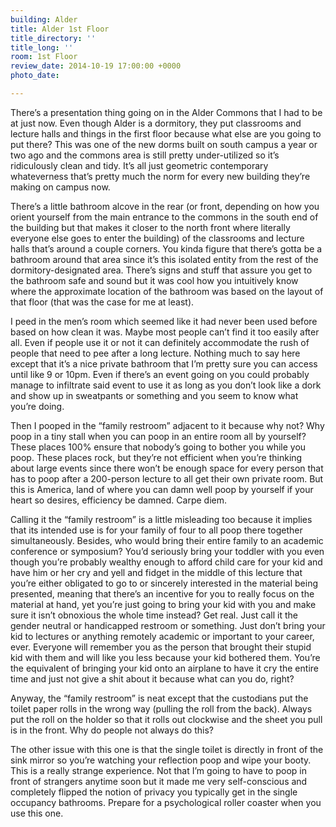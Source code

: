 ```yaml
---
building: Alder
title: Alder 1st Floor
title_directory: ''
title_long: ''
room: 1st Floor
review_date: 2014-10-19 17:00:00 +0000
photo_date: 

---
```

There’s a presentation thing going on in the Alder Commons that I had to be at just now. Even though Alder is a dormitory, they put classrooms and lecture halls and things in the first floor because what else are you going to put there? This was one of the new dorms built on south campus a year or two ago and the commons area is still pretty under-utilized so it’s ridiculously clean and tidy. It’s all just geometric contemporary whateverness that’s pretty much the norm for every new building they’re making on campus now.

There’s a little bathroom alcove in the rear (or front, depending on how you orient yourself from the main entrance to the commons in the south end of the building but that makes it closer to the north front where literally everyone else goes to enter the building) of the classrooms and lecture halls that’s around a couple corners. You kinda figure that there’s gotta be a bathroom around that area since it’s this isolated entity from the rest of the dormitory-designated area. There’s signs and stuff that assure you get to the bathroom safe and sound but it was cool how you intuitively know where the approximate location of the bathroom was based on the layout of that floor (that was the case for me at least).

I peed in the men’s room which seemed like it had never been used before based on how clean it was. Maybe most people can’t find it too easily after all. Even if people use it or not it can definitely accommodate the rush of people that need to pee after a long lecture. Nothing much to say here except that it’s a nice private bathroom that I’m pretty sure you can access until like 9 or 10pm. Even if there’s an event going on you could probably manage to infiltrate said event to use it as long as you don’t look like a dork and show up in sweatpants or something and you seem to know what you’re doing.

Then I pooped in the “family restroom” adjacent to it because why not? Why poop in a tiny stall when you can poop in an entire room all by yourself? These places 100% ensure that nobody’s going to bother you while you poop. These places rock, but they’re not efficient when you’re thinking about large events since there won’t be enough space for every person that has to poop after a 200-person lecture to all get their own private room. But this is America, land of where you can damn well poop by yourself if your heart so desires, efficiency be damned. Carpe diem.

Calling it the “family restroom” is a little misleading too because it implies that its intended use is for your family of four to all poop there together simultaneously. Besides, who would bring their entire family to an academic conference or symposium? You’d seriously bring your toddler with you even though you’re probably wealthy enough to afford child care for your kid and have him or her cry and yell and fidget in the middle of this lecture that you’re either obligated to go to or sincerely interested in the material being presented, meaning that there’s an incentive for you to really focus on the material at hand, yet you’re just going to bring your kid with you and make sure it isn’t obnoxious the whole time instead? Get real. Just call it the gender neutral or handicapped restroom or something. Just don’t bring your kid to lectures or anything remotely academic or important to your career, ever. Everyone will remember you as the person that brought their stupid kid with them and will like you less because your kid bothered them. You’re the equivalent of bringing your kid onto an airplane to have it cry the entire time and just not give a shit about it because what can you do, right?

Anyway, the “family restroom” is neat except that the custodians put the toilet paper rolls in the wrong way (pulling the roll from the back). Always put the roll on the holder so that it rolls out clockwise and the sheet you pull is in the front. Why do people not always do this?

The other issue with this one is that the single toilet is directly in front of the sink mirror so you’re watching your reflection poop and wipe your booty. This is a really strange experience. Not that I’m going to have to poop in front of strangers anytime soon but it made me very self-conscious and completely flipped the notion of privacy you typically get in the single occupancy bathrooms. Prepare for a psychological roller coaster when you use this one.